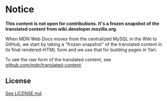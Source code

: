 # Notice
**This content is not open for contributions. It's a frozen snapshot
of the translated content from wiki.developer.mozilla.org.**

When MDN Web Docs moves from the centralized MySQL in the Wiki to
GitHub, we start by taking a "frozen snapshot" of the translated
content in its final rendered-HTML form and we use that for building
pages in Yari.

To see the raw form of the translated content, see
[github.com/mdn/translated-content](https://github.com/mdn/translated-content).

## License

[See LICENSE.md](LICENSE.md).
